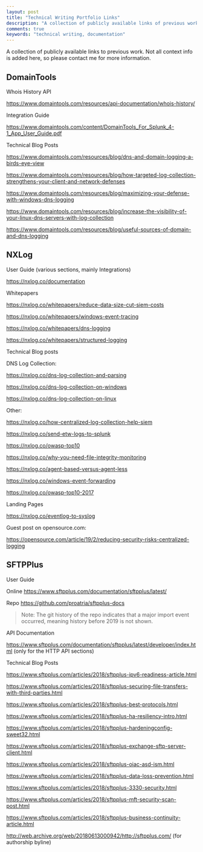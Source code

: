 ```yaml
---
layout: post
title: "Technical Writing Portfolio Links"
description: "A collection of publicly available links of previous work."
comments: true
keywords: "technical writing, documentation"
---
```


A collection of publicly available links to previous work.  Not all context info is added here, so please contact me for more information.

## DomainTools

Whois History API

https://www.domaintools.com/resources/api-documentation/whois-history/

Integration Guide

https://www.domaintools.com/content/DomainTools_For_Splunk_4-1_App_User_Guide.pdf

Technical Blog Posts

https://www.domaintools.com/resources/blog/dns-and-domain-logging-a-birds-eye-view

https://www.domaintools.com/resources/blog/how-targeted-log-collection-strengthens-your-client-and-network-defenses

https://www.domaintools.com/resources/blog/maximizing-your-defense-with-windows-dns-logging

https://www.domaintools.com/resources/blog/increase-the-visibility-of-your-linux-dns-servers-with-log-collection

https://www.domaintools.com/resources/blog/useful-sources-of-domain-and-dns-logging

## NXLog

User Guide (various sections, mainly Integrations)

https://nxlog.co/documentation

Whitepapers

https://nxlog.co/whitepapers/reduce-data-size-cut-siem-costs

https://nxlog.co/whitepapers/windows-event-tracing

https://nxlog.co/whitepapers/dns-logging

https://nxlog.co/whitepapers/structured-logging

Technical Blog posts

DNS Log Collection:

https://nxlog.co/dns-log-collection-and-parsing

https://nxlog.co/dns-log-collection-on-windows

https://nxlog.co/dns-log-collection-on-linux

Other:

https://nxlog.co/how-centralized-log-collection-help-siem

https://nxlog.co/send-etw-logs-to-splunk

https://nxlog.co/owasp-top10

https://nxlog.co/why-you-need-file-integrity-monitoring

https://nxlog.co/agent-based-versus-agent-less

https://nxlog.co/windows-event-forwarding

https://nxlog.co/owasp-top10-2017

Landing Pages

https://nxlog.co/eventlog-to-syslog

Guest post on opensource.com:

https://opensource.com/article/19/2/reducing-security-risks-centralized-logging


## SFTPPlus

User Guide

Online https://www.sftpplus.com/documentation/sftpplus/latest/

Repo https://github.com/proatria/sftpplus-docs

> Note: The git history of the repo indicates that a major import event occurred, meaning history before 2019 is not shown.

API Documentation

https://www.sftpplus.com/documentation/sftpplus/latest/developer/index.html (only for the HTTP API sections)

Technical Blog Posts

https://www.sftpplus.com/articles/2018/sftpplus-ipv6-readiness-article.html

https://www.sftpplus.com/articles/2018/sftpplus-securing-file-transfers-with-third-parties.html

https://www.sftpplus.com/articles/2018/sftpplus-best-protocols.html

https://www.sftpplus.com/articles/2018/sftpplus-ha-resiliency-intro.html

https://www.sftpplus.com/articles/2018/sftpplus-hardeningconfig-sweet32.html

https://www.sftpplus.com/articles/2018/sftpplus-exchange-sftp-server-client.html

https://www.sftpplus.com/articles/2018/sftpplus-oiac-asd-ism.html

https://www.sftpplus.com/articles/2018/sftpplus-data-loss-prevention.html

https://www.sftpplus.com/articles/2018/sftpplus-3330-security.html

https://www.sftpplus.com/articles/2018/sftpplus-mft-security-scan-post.html

https://www.sftpplus.com/articles/2018/sftpplus-business-continuity-article.html

http://web.archive.org/web/20180613000942/http://sftpplus.com/ (for authorship byline)
